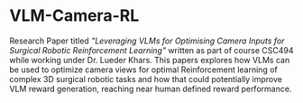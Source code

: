 # VLM-Camera-RL

Research Paper titled *"Leveraging VLMs for Optimising Camera Inputs for Surgical Robotic Reinforcement Learning"* written as part of course CSC494 while working under Dr. Lueder Khars.
This papers explores how VLMs can be used to optimize camera views for optimal Reinforcement learning of complex 3D surgical robotic tasks and how that could potentially improve VLM reward generation, reaching near human defined reward performance.
